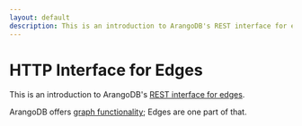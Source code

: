 ```yaml
---
layout: default
description: This is an introduction to ArangoDB's REST interface for edges
---
```

HTTP Interface for Edges
========================

This is an introduction to ArangoDB's [REST interface for edges](../graphs-edges.html).

ArangoDB offers [graph functionality](../graphs.html); Edges are one part of that.

